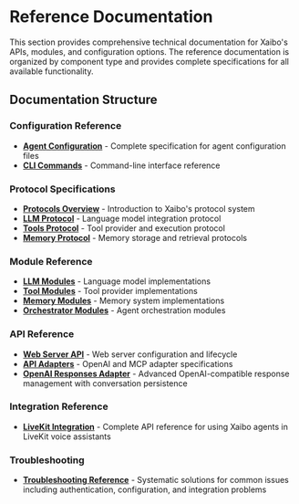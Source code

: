 # Reference Documentation

This section provides comprehensive technical documentation for Xaibo's APIs, modules, and configuration options. The reference documentation is organized by component type and provides complete specifications for all available functionality.

## Documentation Structure

### Configuration Reference
- **[Agent Configuration](agent-config.md)** - Complete specification for agent configuration files
- **[CLI Commands](cli.md)** - Command-line interface reference

### Protocol Specifications
- **[Protocols Overview](protocols/index.md)** - Introduction to Xaibo's protocol system
- **[LLM Protocol](protocols/llm.md)** - Language model integration protocol
- **[Tools Protocol](protocols/tools.md)** - Tool provider and execution protocol
- **[Memory Protocol](protocols/memory.md)** - Memory storage and retrieval protocols

### Module Reference
- **[LLM Modules](modules/llm.md)** - Language model implementations
- **[Tool Modules](modules/tools.md)** - Tool provider implementations
- **[Memory Modules](modules/memory.md)** - Memory system implementations
- **[Orchestrator Modules](modules/orchestrator.md)** - Agent orchestration modules

### API Reference
- **[Web Server API](api/server.md)** - Web server configuration and lifecycle
- **[API Adapters](api/adapters.md)** - OpenAI and MCP adapter specifications
- **[OpenAI Responses Adapter](api/openai-responses-adapter.md)** - Advanced OpenAI-compatible response management with conversation persistence

### Integration Reference
- **[LiveKit Integration](integrations/livekit.md)** - Complete API reference for using Xaibo agents in LiveKit voice assistants

### Troubleshooting
- **[Troubleshooting Reference](troubleshooting.md)** - Systematic solutions for common issues including authentication, configuration, and integration problems